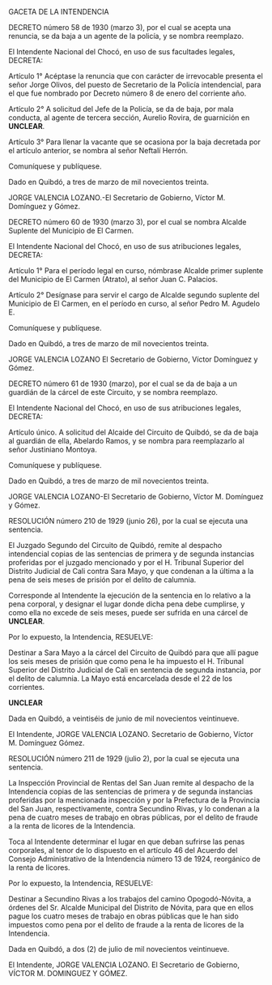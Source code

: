 GACETA DE LA INTENDENCIA

DECRETO número 58 de 1930 (marzo 3), por el cual se acepta una renuncia, se da baja a un agente de la policía, y se nombra reemplazo.

El Intendente Nacional del Chocó, en uso de sus facultades legales, DECRETA:

Artículo 1° Acéptase la renuncia que con carácter de irrevocable presenta el señor Jorge Olivos, del puesto de Secretario de la Policía intendencial, para el que fue nombrado por Decreto número 8 de enero del corriente año.

Artículo 2° A solicitud del Jefe de la Policía, se da de baja, por mala conducta, al agente de tercera sección, Aurelio Rovira, de guarnición en **UNCLEAR**.

Artículo 3° Para llenar la vacante que se ocasiona por la baja decretada por el artículo anterior, se nombra al señor Neftalí Herrón.

Comuníquese y publíquese.

Dado en Quibdó, a tres de marzo de mil novecientos treinta.

JORGE VALENCIA LOZANO.-El Secretario de Gobierno, Víctor M. Domínguez y Gómez.

DECRETO número 60 de 1930 (marzo 3), por el cual se nombra Alcalde Suplente del Municipio de El Carmen.

El Intendente Nacional del Chocó, en uso de sus atribuciones legales, DECRETA:

Artículo 1° Para el período legal en curso, nómbrase Alcalde primer suplente del Municipio de El Carmen (Atrato), al señor Juan C. Palacios.

Artículo 2° Desígnase para servir el cargo de Alcalde segundo suplente del Municipio de El Carmen, en el período en curso, al señor Pedro M. Agudelo E.

Comuníquese y publíquese.

Dado en Quibdó, a tres de marzo de mil novecientos treinta.

JORGE VALENCIA LOZANO El Secretario de Gobierno, Víctor Domínguez y Gómez.

DECRETO número 61 de 1930 (marzo), por el cual se da de baja a un guardián de la cárcel de este Circuito, y se nombra reemplazo.

El Intendente Nacional del Chocó, en uso de sus atribuciones legales, DECRETA:

Artículo único. A solicitud del Alcaide del Circuito de Quibdó, se da de baja al guardián de ella, Abelardo Ramos, y se nombra para reemplazarlo al señor Justiniano Montoya.

Comuníquese y publíquese.

Dado en Quibdó, a tres de marzo de mil novecientos treinta.

JORGE VALENCIA LOZANO-El Secretario de Gobierno, Víctor M. Domínguez y Gómez.

RESOLUCIÓN número 210 de 1929 (junio 26), por la cual se ejecuta una sentencia.

El Juzgado Segundo del Circuito de Quibdó, remite al despacho intendencial copias de las sentencias de primera y de segunda instancias proferidas por el juzgado mencionado y por el H. Tribunal Superior del Distrito Judicial de Cali contra Sara Mayo, y que condenan a la última a la pena de seis meses de prisión por el delito de calumnia.

Corresponde al Intendente la ejecución de la sentencia en lo relativo a la pena corporal, y designar el lugar donde dicha pena debe cumplirse, y como ella no excede de seis meses, puede ser sufrida en una cárcel de **UNCLEAR**.

Por lo expuesto, la Intendencia, RESUELVE:

Destinar a Sara Mayo a la cárcel del Circuito de Quibdó para que allí pague los seis meses de prisión que como pena le ha impuesto el H. Tribunal Superior del Distrito Judicial de Cali en sentencia de segunda instancia, por el delito de calumnia. La Mayo está encarcelada desde el 22 de los corrientes.

**UNCLEAR**

Dada en Quibdó, a veintiséis de junio de mil novecientos veintinueve.

El Intendente, JORGE VALENCIA LOZANO. Secretario de Gobierno, Víctor M. Domínguez Gómez.

RESOLUCIÓN número 211 de 1929 (julio 2), por la cual se ejecuta una sentencia.

La Inspección Provincial de Rentas del San Juan remite al despacho de la Intendencia copias de las sentencias de primera y de segunda instancias proferidas por la mencionada inspección y por la Prefectura de la Provincia del San Juan, respectivamente, contra Secundino Rivas, y lo condenan a la pena de cuatro meses de trabajo en obras públicas, por el delito de fraude a la renta de licores de la Intendencia.

Toca al Intendente determinar el lugar en que deban sufrirse las penas corporales, al tenor de lo dispuesto en el artículo 46 del Acuerdo del Consejo Administrativo de la Intendencia número 13 de 1924, reorgánico de la renta de licores.

Por lo expuesto, la Intendencia, RESUELVE:

Destinar a Secundino Rivas a los trabajos del camino Opogodó-Nóvita, a órdenes del Sr. Alcalde Municipal del Distrito de Nóvita, para que en ellos pague los cuatro meses de trabajo en obras públicas que le han sido impuestos como pena por el delito de fraude a la renta de licores de la Intendencia.

Dada en Quibdó, a dos (2) de julio de mil novecientos veintinueve.

El Intendente, JORGE VALENCIA LOZANO. El Secretario de Gobierno, VÍCTOR M. DOMINGUEZ Y GÓMEZ.

